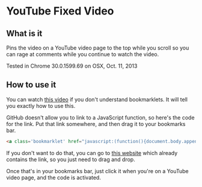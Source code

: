 YouTube Fixed Video
===================

What is it
-----------
Pins the video on a YouTube video page to the top while you scroll so you can rage at comments while you continue to watch the video.

Tested in Chrome 30.0.1599.69 on OSX, Oct. 11, 2013

How to use it
-------------
You can watch [this video](https://www.youtube.com/watch?v=S3U9QQcLB9Q) if you don't understand bookmarklets. It will tell you exactly how to use this.

GitHub doesn't allow you to link to a JavaScript function, so here's the code for the link. Put that link somewhere, and then drag it to your bookmarks bar.
```html
<a class='bookmarklet' href="javascript:(function(){document.body.appendChild(document.createElement('script')).src='//raw.github.com/tforbus/youtube-fixed-video-bookmarklet/master/script.js';})();">YouTube Fixed Video Bookmarklet</a>
```

If you don't want to do that, you can go to [this website](http://www.whattheforbus.com/youtube-bookmarklet) which already contains the link, so you just need to drag and drop.

Once that's in your bookmarks bar, just click it when you're on a YouTube video page, and the code is activated.
